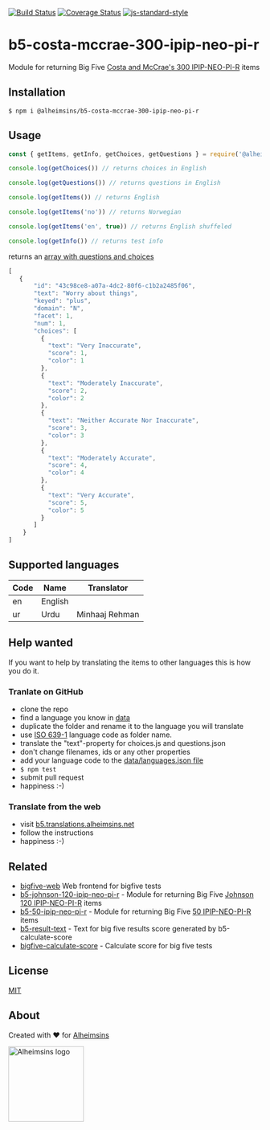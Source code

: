 [![Build Status](https://travis-ci.com/Alheimsins/b5-costa-mccrae-300-ipip-neo-pi-r.svg?branch=main)](https://travis-ci.com/Alheimsins/b5-costa-mccrae-300-ipip-neo-pi-r)
[![Coverage Status](https://coveralls.io/repos/Alheimsins/b5-costa-mccrae-300-ipip-neo-pi-r/badge.svg?branch=main&service=github)](https://coveralls.io/github/Alheimsins/b5-costa-mccrae-300-ipip-neo-pi-r?branch=main)
[![js-standard-style](https://img.shields.io/badge/code%20style-standard-brightgreen.svg?style=flat)](https://github.com/feross/standard)

# b5-costa-mccrae-300-ipip-neo-pi-r

Module for returning Big Five [Costa and McCrae's 300 IPIP-NEO-PI-R](https://ipip.ori.org/newNEOFacetsKey.htm) items

## Installation

```
$ npm i @alheimsins/b5-costa-mccrae-300-ipip-neo-pi-r
```

## Usage

```JavaScript
const { getItems, getInfo, getChoices, getQuestions } = require('@alheimsins/b5-costa-mccrae-300-ipip-neo-pi-r')

console.log(getChoices()) // returns choices in English

console.log(getQuestions()) // returns questions in English

console.log(getItems()) // returns English

console.log(getItems('no')) // returns Norwegian

console.log(getItems('en', true)) // returns English shuffeled

console.log(getInfo()) // returns test info
```

returns an [array with questions and choices](examples/items-en.json)

```JavaScript
[
   {
       "id": "43c98ce8-a07a-4dc2-80f6-c1b2a2485f06",
       "text": "Worry about things",
       "keyed": "plus",
       "domain": "N",
       "facet": 1,
       "num": 1,
       "choices": [
         {
           "text": "Very Inaccurate",
           "score": 1,
           "color": 1
         },
         {
           "text": "Moderately Inaccurate",
           "score": 2,
           "color": 2
         },
         {
           "text": "Neither Accurate Nor Inaccurate",
           "score": 3,
           "color": 3
         },
         {
           "text": "Moderately Accurate",
           "score": 4,
           "color": 4
         },
         {
           "text": "Very Accurate",
           "score": 5,
           "color": 5
         }
       ]
    }
]
```

## Supported languages

| Code | Name      | Translator |
| ---- | --------- | ---------- |
| en   | English   |            |
| ur   | Urdu      | Minhaaj Rehman |

## Help wanted

If you want to help by translating the items to other languages this is how you do it.

### Tranlate on GitHub
- clone the repo
- find a language you know in [data](data)
- duplicate the folder and rename it to the language you will translate
- use [ISO 639-1](https://en.wikipedia.org/wiki/List_of_ISO_639-1_codes) language code as folder name.
- translate the "text"-property for choices.js and questions.json
- don't change filenames, ids or any other properties
- add your language code to the [data/languages.json file](data/languages.json)
- `$ npm test`
- submit pull request
- happiness :-)

### Translate from the web
- visit [b5.translations.alheimsins.net](https://b5.translations.alheimsins.net/b5-costa-mccrae-300-ipip-neo-pi-r)
- follow the instructions
- happiness :-)

## Related

- [bigfive-web](https://github.com/rubynor/bigfive-web) Web frontend for bigfive tests
- [b5-johnson-120-ipip-neo-pi-r](https://github.com/Alheimsins/b5-johnson-120-ipip-neo-pi-r) - Module for returning Big Five [Johnson 120 IPIP-NEO-PI-R](http://ipip.ori.org/30FacetNEO-PI-RItems.htm) items
- [b5-50-ipip-neo-pi-r](https://github.com/Alheimsins/b5-50-ipip-neo-pi-r) - Module for returning Big Five [50 IPIP-NEO-PI-R](https://ipip.ori.org/newNEODomainsKey.htm) items
- [b5-result-text](https://github.com/Alheimsins/b5-result-text) - Text for big five results score generated by b5-calculate-score
- [bigfive-calculate-score](https://github.com/Alheimsins/bigfive-calculate-score) - Calculate score for big five tests

## License

[MIT](LICENSE)

## About

Created with ❤ for [Alheimsins](https://alheimsins.net)

<img src="https://image.ibb.co/dPH08G/logo_black.png" alt="Alheimsins logo" height="150px" width="150px" />

